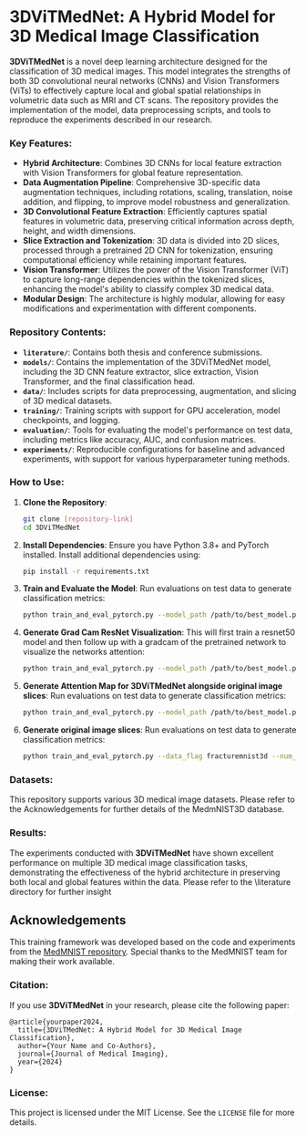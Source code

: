 
# 3DViTMedNet: A Hybrid Model for 3D Medical Image Classification

**3DViTMedNet** is a novel deep learning architecture designed for the classification of 3D medical images. This model integrates the strengths of both 3D convolutional neural networks (CNNs) and Vision Transformers (ViTs) to effectively capture local and global spatial relationships in volumetric data such as MRI and CT scans. The repository provides the implementation of the model, data preprocessing scripts, and tools to reproduce the experiments described in our research.

### Key Features:
- **Hybrid Architecture**: Combines 3D CNNs for local feature extraction with Vision Transformers for global feature representation.
- **Data Augmentation Pipeline**: Comprehensive 3D-specific data augmentation techniques, including rotations, scaling, translation, noise addition, and flipping, to improve model robustness and generalization.
- **3D Convolutional Feature Extraction**: Efficiently captures spatial features in volumetric data, preserving critical information across depth, height, and width dimensions.
- **Slice Extraction and Tokenization**: 3D data is divided into 2D slices, processed through a pretrained 2D CNN for tokenization, ensuring computational efficiency while retaining important features.
- **Vision Transformer**: Utilizes the power of the Vision Transformer (ViT) to capture long-range dependencies within the tokenized slices, enhancing the model's ability to classify complex 3D medical data.
- **Modular Design**: The architecture is highly modular, allowing for easy modifications and experimentation with different components.

### Repository Contents:
- **`literature/`**: Contains both thesis and conference submissions.
- **`models/`**: Contains the implementation of the 3DViTMedNet model, including the 3D CNN feature extractor, slice extraction, Vision Transformer, and the final classification head.
- **`data/`**: Includes scripts for data preprocessing, augmentation, and slicing of 3D medical datasets.
- **`training/`**: Training scripts with support for GPU acceleration, model checkpoints, and logging.
- **`evaluation/`**: Tools for evaluating the model's performance on test data, including metrics like accuracy, AUC, and confusion matrices.
- **`experiments/`**: Reproducible configurations for baseline and advanced experiments, with support for various hyperparameter tuning methods.

### How to Use:
1. **Clone the Repository**:
   ```bash
   git clone [repository-link]
   cd 3DViTMedNet
   ```

2. **Install Dependencies**:
   Ensure you have Python 3.8+ and PyTorch installed. Install additional dependencies using:
   ```bash
   pip install -r requirements.txt
   ```

3. **Train and Evaluate the Model**:
   Run evaluations on test data to generate classification metrics:
   ```bash
   python train_and_eval_pytorch.py --model_path /path/to/best_model.pth --data_flag fracturemnist3d --num_epochs 100 --size 28 --gpu_ids 0 --model_flag 3DViTMedNet
   ```

4. **Generate Grad Cam ResNet Visualization**:
   This will first train a resnet50 model and then follow up with a gradcam of the pretrained network to visualize the networks attention:
   ```bash
   python train_and_eval_pytorch.py --model_path /path/to/best_model.pth --data_flag fracturemnist3d --num_epochs 100 --size 28 --gpu_ids 0 --model_flag resnet50 --gradcam y
   ```

5. **Generate Attention Map for 3DViTMedNet alongside original image slices**:
   Run evaluations on test data to generate classification metrics:
   ```bash
   python train_and_eval_pytorch.py --model_path /path/to/best_model.pth --data_flag fracturemnist3d --num_epochs 0  --size 28 --gpu_ids 0 --model_flag 3DViTMedNet
   ```

6. **Generate original image slices**:
   Run evaluations on test data to generate classification metrics:
   ```bash
   python train_and_eval_pytorch.py --data_flag fracturemnist3d --num_epochs -1 --size 28 --gpu_ids 0 --model_flag 3DViTMedNet
   ```

### Datasets:
This repository supports various 3D medical image datasets. Please refer to the Acknowledgements for further details of the MedmNIST3D database.

### Results:
The experiments conducted with **3DViTMedNet** have shown excellent performance on multiple 3D medical image classification tasks, demonstrating the effectiveness of the hybrid architecture in preserving both local and global features within the data. Please refer to the \literature directory for further insight

## Acknowledgements

This training framework was developed based on the code and experiments from the [MedMNIST repository](https://github.com/MedMNIST/experiments/tree/main). Special thanks to the MedMNIST team for making their work available.

### Citation:
If you use **3DViTMedNet** in your research, please cite the following paper:
```plaintext
@article{yourpaper2024,
  title={3DViTMedNet: A Hybrid Model for 3D Medical Image Classification},
  author={Your Name and Co-Authors},
  journal={Journal of Medical Imaging},
  year={2024}
}
```

### License:
This project is licensed under the MIT License. See the `LICENSE` file for more details.

